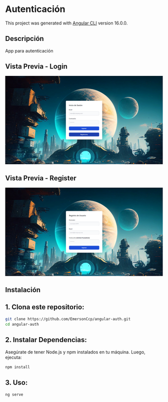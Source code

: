 # Autenticación

This project was generated with [Angular CLI](https://github.com/angular/angular-cli) version 16.0.0.

## Descripción

App para autenticación

## Vista Previa - Login

![login](/src/assets/img/login.png)

## Vista Previa - Register

![login](/src/assets/img/register.png)

## Instalación

## 1. Clona este repositorio:

```bash
git clone https://github.com/EmersonCcp/angular-auth.git
cd angular-auth
```

## 2. Instalar Dependencias:

Asegúrate de tener Node.js y npm instalados en tu máquina. Luego, ejecuta:

```bash
npm install
```

## 3. Uso:

```bash
ng serve
```
